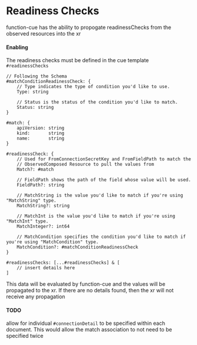 # Readiness Checks

function-cue has the ability to propogate readinessChecks from the observed resources
into the xr

#### Enabling

The readiness checks must be defined in the cue template `#readinessChecks`

```cue
// Following the Schema
#matchConditionReadinessCheck: {
	// Type indicates the type of condition you'd like to use.
	Type: string

	// Status is the status of the condition you'd like to match.
	Status: string
}

#match: {
	apiVersion: string
	kind:       string
	name:       string
}

#readinessCheck: {
    // Used for FromConnectionSecretKey and FromFieldPath to match the
    // ObservedComposed Resource to pull the values from
	Match?: #match

	// FieldPath shows the path of the field whose value will be used.
	FieldPath?: string

	// MatchString is the value you'd like to match if you're using "MatchString" type.
	MatchString?: string

	// MatchInt is the value you'd like to match if you're using "MatchInt" type.
	MatchInteger?: int64

	// MatchCondition specifies the condition you'd like to match if you're using "MatchCondition" type.
	MatchCondition?: #matchConditionReadinessCheck
}

#readinessChecks: [...#readinessChecks] & [
    // insert details here
]
```

This data will be evaluated by function-cue and the values will be propagated to the xr.
If there are no details found, then the xr will not receive any propagation

#### TODO

allow for individual `#connectionDetail` to be specified within each document. This
would allow the match association to not need to be specified twice
